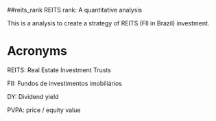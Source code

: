 ##reits_rank
REITS rank: A quantitative analysis

This is a analysis to create a strategy of REITS (FII in Brazil) investment.


# Acronyms

REITS: Real Estate Investment Trusts

FII: Fundos de investimentos imobiliários

DY: Dividend yield

PVPA: price / equity value 
